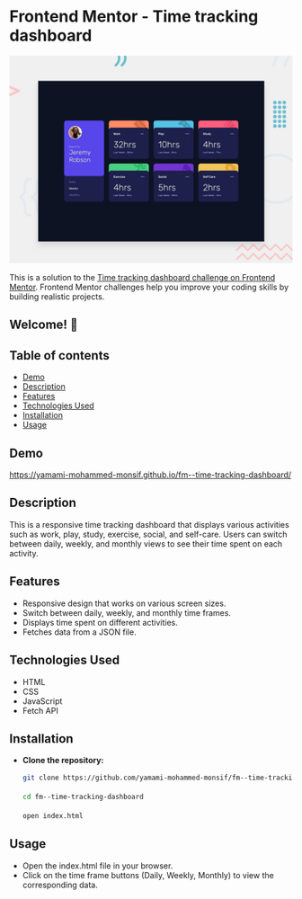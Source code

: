 # Frontend Mentor - Time tracking dashboard

![Design preview for the Time tracking dashboard coding challenge](./design/desktop-preview.jpg)

This is a solution to the [Time tracking dashboard challenge on Frontend Mentor](https://www.frontendmentor.io/challenges/time-tracking-dashboard-UIQ7167Jw). Frontend Mentor challenges help you improve your coding skills by building realistic projects. 

## Welcome! 👋

## Table of contents

- [Demo](#demo)
- [Description](#description)
- [Features](#features)
- [Technologies Used](#technologies-used)
- [Installation](#installation)
- [Usage](#usage)

## Demo

https://yamami-mohammed-monsif.github.io/fm--time-tracking-dashboard/

## Description

This is a responsive time tracking dashboard that displays various activities such as work, play, study, exercise, social, and self-care. Users can switch between daily, weekly, and monthly views to see their time spent on each activity.

## Features

- Responsive design that works on various screen sizes.
- Switch between daily, weekly, and monthly time frames.
- Displays time spent on different activities.
- Fetches data from a JSON file.

## Technologies Used

- HTML
- CSS
- JavaScript
- Fetch API

## Installation

- **Clone the repository:**
   ```bash
   git clone https://github.com/yamami-mohammed-monsif/fm--time-tracking-dashboard.git

   cd fm--time-tracking-dashboard

   open index.html

## Usage

 - Open the index.html file in your browser.
 - Click on the time frame buttons (Daily, Weekly, Monthly) to view the corresponding data.